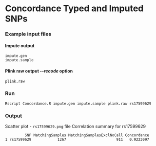 Concordance Typed and Imputed SNPs
===========
### Example input files
#### Impute output
```
impute.gen
impute.sample
```
#### Plink raw output *--recode* option
```
plink.raw
```
### Run
```
Rscript Concordance.R impute.gen impute.sample plink.raw rs17599629
```
### Output
Scatter plot - `rs17599629.png` file
Correlation summary for rs17599629
```
         SNP MatchingSamples MatchingSamplesExclNoCall Concordance
1 rs17599629            1267                       911   0.9223097
```
